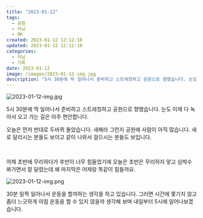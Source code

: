 ```yaml
---
title: "2023-01-12"
tags:
  - 공원
  - 러닝
  - 9K
created: 2023-01-12 12:12:10
updated: 2023-01-12 12:12:10
categories:
  - 러닝
  - 기록
date: 2023-01-12
image: /images/2023-01-12-img.jpg
description: "5시 30분에 딱 일어나서 준비하고 스트레칭하고 공원으로 향했습니다. 눈도 이제 다 녹아서 오고 가는 길은 아주 편안합니다. 오늘은 먼저 반대로 두바퀴 돌았습니다. 새해라 그런지 공원에 사람이 아직 많습니다. 새로 달리시는 분들도 보이고 같이 나와서 걸으시는 분들도 보입니다. 어제 초반"
---
```


![2023-01-12-img.jpg](/images/2023-01-12-img.jpg)
 
 

5시 30분에 딱 일어나서 준비하고 스트레칭하고 공원으로 향했습니다. 눈도 이제 다 녹아서 오고 가는 길은 아주 편안합니다.

오늘은 먼저 반대로 두바퀴 돌았습니다. 새해라 그런지 공원에 사람이 아직 많습니다. 새로 달리시는 분들도 보이고 같이 나와서 걸으시는 분들도 보입니다.

 

어제 초반에 무리하다가 후반이 너무 힘들었기에 오늘은 초반은 무리하지 앟고 심박수 봐가면서 잘 달렸는데 왜 마지막은 어제랑 똑같이 힘들까요.

 
 ![2023-01-12-img.png](/images/2023-01-12-img.png)
 
 

30분 일찍 일어나서 운동을 할까하는 생각을 하고 있습니다. 그러면 시간에 쫓기지 않고 좀더 느긋하게 아침 운동을 할 수 있지 않을까 생각해 보며 내일부터 5시에 일어나보겠습니다.
